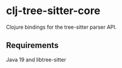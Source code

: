 # clj-tree-sitter-core

Clojure bindings for the tree-sitter parser API.

## Requirements

Java 19 and libtree-sitter

